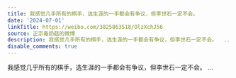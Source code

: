 ```yaml
---
title: 我感觉几乎所有的棋手，选生涯的一手都会有争议，但李世石一定不会。
date: '2024-07-01'
linkTitle: https://weibo.com/3825863518/OlzXchJ56
source: 正宗毒奶菇的微博
description: 我感觉几乎所有的棋手，选生涯的一手都会有争议，但李世石一定不会。  ...
disable_comments: true
---
```

我感觉几乎所有的棋手，选生涯的一手都会有争议，但李世石一定不会。  ...